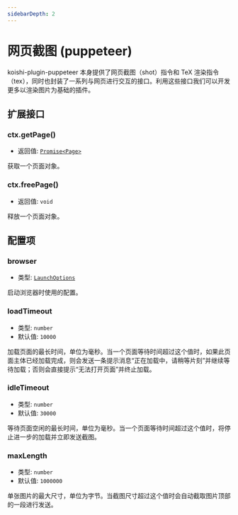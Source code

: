```yaml
---
sidebarDepth: 2
---
```


# 网页截图 (puppeteer)

koishi-plugin-puppeteer 本身提供了网页截图（shot）指令和 TeX 渲染指令（tex），同时也封装了一系列与网页进行交互的接口。利用这些接口我们可以开发更多以渲染图片为基础的插件。

## 扩展接口

### ctx.getPage()

- 返回值: [`Promise<Page>`](https://github.com/puppeteer/puppeteer/blob/main/docs/api.md#class-page)

获取一个页面对象。

### ctx.freePage()

- 返回值: `void`

释放一个页面对象。

## 配置项

### browser

- 类型: [`LaunchOptions`](https://github.com/puppeteer/puppeteer/blob/main/docs/api.md#puppeteerlaunchoptions)

启动浏览器时使用的配置。

### loadTimeout

- 类型: `number`
- 默认值: `10000`

加载页面的最长时间，单位为毫秒。当一个页面等待时间超过这个值时，如果此页面主体已经加载完成，则会发送一条提示消息“正在加载中，请稍等片刻”并继续等待加载；否则会直接提示“无法打开页面”并终止加载。

### idleTimeout

- 类型: `number`
- 默认值: `30000`

等待页面空闲的最长时间，单位为毫秒。当一个页面等待时间超过这个值时，将停止进一步的加载并立即发送截图。

### maxLength

- 类型: `number`
- 默认值: `1000000`

单张图片的最大尺寸，单位为字节。当截图尺寸超过这个值时会自动截取图片顶部的一段进行发送。
